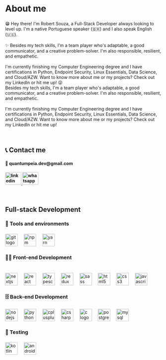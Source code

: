 <h1 align="left">About me</h1>

###

<p align="left">😁  Hey there!  I'm Robert Souza, a Full-Stack Developer always looking to level up. I'm a native Portuguese speaker (🇧🇷) and I also speak English (🇺🇸).<br><br>✨ Besides my tech skills, I'm a team player who's adaptable, a good communicator, and a creative problem-solver. I'm also responsible, resilient, and empathetic. <br><br>I'm currently finishing my Computer Engineering degree and I have certifications in Python, Endpoint Security, Linux Essentials, Data Science, and Cloud/AZW. Want to know more about me or my projects? Check out my LinkedIn or hit me up!  😜<br>Besides my tech skills, I'm a team player who's adaptable, a good communicator, and a creative problem-solver. I'm also responsible, resilient, and empathetic.<br><br>I'm currently finishing my Computer Engineering degree and I have certifications in Python, Endpoint Security, Linux Essentials, Data Science, and Cloud/AZW. Want to know more about me or my projects? Check out my LinkedIn or hit me up!</p>
<br>

###

<h2 align="left">📞 Contact me</h2>

###

<div align="left">
  <h4>📧 quantumpeia.dev@gmail.com<h4/>
  <a href="https://www.linkedin.com/in/robert-rsouza/" target="_blank">
    <img src="https://raw.githubusercontent.com/maurodesouza/profile-readme-generator/master/src/assets/icons/social/linkedin/default.svg" width="52" height="40" alt="linkedin logo"  />
  </a>
  <a href="https://wa.me/5591984107575" target="_blank">
    <img src="https://raw.githubusercontent.com/maurodesouza/profile-readme-generator/master/src/assets/icons/social/whatsapp/default.svg" width="52" height="40" alt="whatsapp logo"  />
  </a>
</div>
<br>

###

<h2 align="left">Full-stack Development</h2>

###

###

<h3 align="left">🔧 Tools and environments</h3>

###

<div align="left">
  <img src="https://cdn.jsdelivr.net/gh/devicons/devicon/icons/git/git-plain-wordmark.svg" height="40" alt="git logo" title="Git"  />
  <img width="12" />
  <img src="https://cdn.jsdelivr.net/gh/devicons/devicon/icons/npm/npm-original-wordmark.svg" height="40" alt="npm logo" title="npm"  />
  <img width="12" />
  <img src="https://cdn.jsdelivr.net/gh/devicons/devicon/icons/yarn/yarn-original-wordmark.svg" height="40" alt="yarn logo"  title="Yarn"/>
</div>

###

###

<h3 align="left">🧑‍💻 Front-end Development</h3>

###

<br clear="both">

<div align="left">
  <img src="https://cdn.jsdelivr.net/gh/devicons/devicon/icons/nextjs/nextjs-original.svg" height="40" alt="nextjs logo"  title="Next.js"/>
  <img width="12" />
  <img src="https://skillicons.dev/icons?i=react" height="40" alt="react logo"  title="React"/>
  <img width="12" />
  <img src="https://skillicons.dev/icons?i=ts" height="40" alt="typescript logo"  title="TypeScript"/>
  <img width="12" />
  <img src="https://cdn.jsdelivr.net/gh/devicons/devicon/icons/redux/redux-original.svg" height="40" alt="redux logo"  title="Redux"/>
  <img width="12" />
  <img src="https://cdn.jsdelivr.net/gh/devicons/devicon/icons/sass/sass-original.svg" height="40" alt="sass logo"  title="Sass"/>
  <img width="12" />
  <img src="https://cdn.jsdelivr.net/gh/devicons/devicon/icons/html5/html5-original.svg" height="40" alt="html5 logo"  title="HTML5"/>
  <img width="12" />
  <img src="https://cdn.jsdelivr.net/gh/devicons/devicon/icons/css3/css3-original.svg" height="40" alt="css3 logo"  title="CSS3"/>
  <img width="12" />
  <img src="https://skillicons.dev/icons?i=js" height="40" alt="javascript logo"  title="JavaScript"/>
</div>

###

<h3 align="left">🗄️ Back-end Development</h3>

###

<div align="left">
  <img src="https://cdn.jsdelivr.net/gh/devicons/devicon/icons/nodejs/nodejs-original.svg" height="40" alt="nodejs logo" title="Node.js" />
  <img width="12" />
  <img src="https://cdn.jsdelivr.net/gh/devicons/devicon/icons/python/python-original.svg" height="40" alt="python logo"  title="Python"/>
  <img width="12" />
  <img src="https://cdn.jsdelivr.net/gh/devicons/devicon/icons/cplusplus/cplusplus-original.svg" height="40" alt="cplusplus logo"  title="C++"/>
  <img width="12" />
  <img src="https://cdn.jsdelivr.net/gh/devicons/devicon/icons/csharp/csharp-original.svg" height="40" alt="csharp logo"  title="C#"/>
  <img width="12" />
  <img src="https://cdn.jsdelivr.net/gh/devicons/devicon/icons/c/c-original.svg" height="40" alt="c logo"  title="C"/>
  <img width="12" />
  <img src="https://cdn.jsdelivr.net/gh/devicons/devicon/icons/postgresql/postgresql-original.svg" height="40" alt="postgresql logo"  title="PostgreSQL"/>
  <img width="12" />
  <img src="https://cdn.jsdelivr.net/gh/devicons/devicon/icons/mysql/mysql-original.svg" height="40" alt="mysql logo"  title="MySQL"/>
</div>

###

<h3 align="left">🧪 Testing</h3>

###

<div align="left">
  <img src="https://cdn.jsdelivr.net/gh/devicons/devicon/icons/kotlin/kotlin-original.svg" height="40" alt="kotlin logo"  title="Kotlin"/>
  <img width="12" />
  <img src="https://cdn.jsdelivr.net/gh/devicons/devicon/icons/androidstudio/androidstudio-original.svg" height="40" alt="androidstudio logo"  title="Android Jetpack Compose"/>
</div>

###
